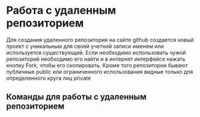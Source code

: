 # Работа с удаленным репозиторием

Для создания удаленного репозитория на сайте github 
создается новый проект с уникальным для своей учетной записи именем или используется существующий. Если необходимо использовать чужой репозиторий необходимо его найти и в интернет интерфейсе нажать кнопку Fork, чтобы его скопировать. Кроме того репозитории бывают публичные public или ограниченного использования видные только для определенного круга лиц private

## Команды для работы с удаленным репозиторием

